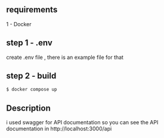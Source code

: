 ## requirements
1 - Docker

## step 1 - .env
create .env file , there is an example file for that

## step 2 - build
```bash
$ docker compose up
```

## Description 
i used swagger for API documentation so you can see the API documentation in http://localhost:3000/api
